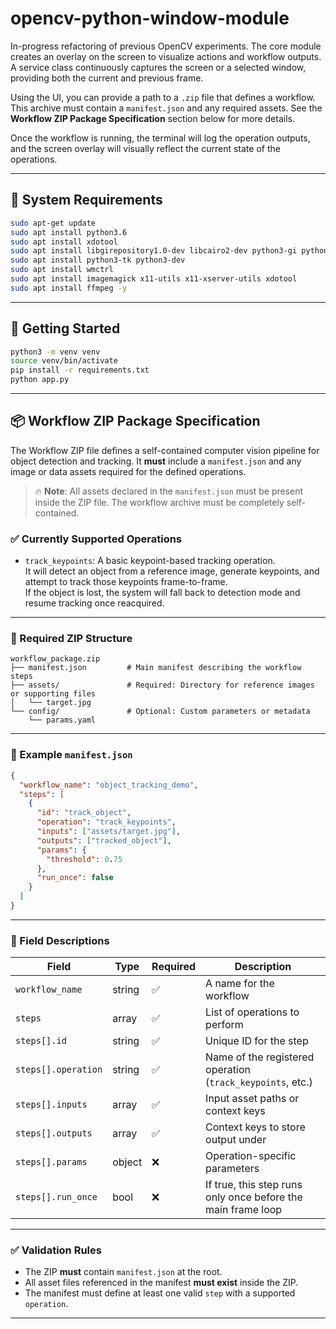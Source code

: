# opencv-python-window-module

In-progress refactoring of previous OpenCV experiments. The core module creates an overlay on the screen to visualize actions and workflow outputs. A service class continuously captures the screen or a selected window, providing both the current and previous frame.

Using the UI, you can provide a path to a `.zip` file that defines a workflow. This archive must contain a `manifest.json` and any required assets. See the **Workflow ZIP Package Specification** section below for more details.

Once the workflow is running, the terminal will log the operation outputs, and the screen overlay will visually reflect the current state of the operations.

---

## 🧱 System Requirements

```bash
sudo apt-get update
sudo apt install python3.6
sudo apt install xdotool
sudo apt install libgirepository1.0-dev libcairo2-dev python3-gi python3-gi-cairo
sudo apt install python3-tk python3-dev
sudo apt install wmctrl
sudo apt install imagemagick x11-utils x11-xserver-utils xdotool
sudo apt install ffmpeg -y
```

---

## 🚀 Getting Started

```bash
python3 -m venv venv
source venv/bin/activate
pip install -r requirements.txt
python app.py
```

---

## 📦 Workflow ZIP Package Specification

The Workflow ZIP file defines a self-contained computer vision pipeline for object detection and tracking. It **must** include a `manifest.json` and any image or data assets required for the defined operations.

> 🔥 **Note**: All assets declared in the `manifest.json` must be present inside the ZIP file. The workflow archive must be completely self-contained.

### ✅ Currently Supported Operations

- `track_keypoints`: A basic keypoint-based tracking operation.  
  It will detect an object from a reference image, generate keypoints, and attempt to track those keypoints frame-to-frame.  
  If the object is lost, the system will fall back to detection mode and resume tracking once reacquired.

---

### 📁 Required ZIP Structure

```
workflow_package.zip
├── manifest.json         # Main manifest describing the workflow steps
├── assets/               # Required: Directory for reference images or supporting files
│   └── target.jpg
└── config/               # Optional: Custom parameters or metadata
    └── params.yaml
```

---

### 📄 Example `manifest.json`

```json
{
  "workflow_name": "object_tracking_demo",
  "steps": [
    {
      "id": "track_object",
      "operation": "track_keypoints",
      "inputs": ["assets/target.jpg"],
      "outputs": ["tracked_object"],
      "params": {
        "threshold": 0.75
      },
      "run_once": false
    }
  ]
}
```

---

### 📝 Field Descriptions

| Field             | Type       | Required | Description                                                  |
|------------------|------------|----------|--------------------------------------------------------------|
| `workflow_name`  | string     | ✅       | A name for the workflow                                      |
| `steps`          | array      | ✅       | List of operations to perform                                |
| `steps[].id`     | string     | ✅       | Unique ID for the step                                       |
| `steps[].operation` | string  | ✅       | Name of the registered operation (`track_keypoints`, etc.)   |
| `steps[].inputs` | array      | ✅       | Input asset paths or context keys                            |
| `steps[].outputs`| array      | ✅       | Context keys to store output under                           |
| `steps[].params` | object     | ❌       | Operation-specific parameters                                |
| `steps[].run_once` | bool     | ❌       | If true, this step runs only once before the main frame loop |

---

### ✅ Validation Rules

- The ZIP **must** contain `manifest.json` at the root.
- All asset files referenced in the manifest **must exist** inside the ZIP.
- The manifest must define at least one valid `step` with a supported `operation`.

---